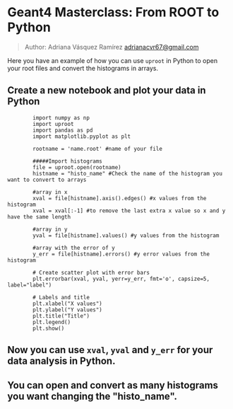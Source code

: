 # Geant4 Masterclass: From ROOT to Python
> Author: Adriana Vásquez Ramírez adrianacvr67@gmail.com

Here you have an example of how you can use `uproot` in Python to open your root files and convert the histograms in arrays. 

## Create a new notebook and plot your data in Python
            
            import numpy as np
            import uproot
            import pandas as pd
            import matplotlib.pyplot as plt
            
            rootname = 'name.root' #name of your file
            
            #####Import histograms 
            file = uproot.open(rootname)
            histname = "histo_name" #Check the name of the histogram you want to convert to arrays

            #array in x
            xval = file[histname].axis().edges() #x values from the histogram
            xval = xval[:-1] #to remove the last extra x value so x and y have the same length

            #array in y
            yval = file[histname].values() #y values from the histogram

            #array with the error of y
            y_err = file[histname].errors() #y error values from the histogram
            
            # Create scatter plot with error bars
            plt.errorbar(xval, yval, yerr=y_err, fmt='o', capsize=5, label="label")

            # Labels and title
            plt.xlabel("X values")
            plt.ylabel("Y values")
            plt.title("Title")
            plt.legend()
            plt.show()
## Now you can use `xval`, `yval` and `y_err` for your data analysis in Python. 
## You can open and convert as many histograms you want changing the "histo_name". 
